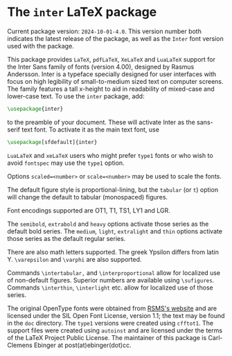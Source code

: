 The ``inter`` LaTeX package
====

Current package version: ``2024-10-01-4.0``. This version number both indicates the latest release of the package, as well as the ``Inter`` font version used with the package.

This package provides ``LaTeX``, ``pdfLaTeX``, ``XeLaTeX`` and ``LuaLaTeX`` support for the Inter Sans family of fonts (version 4.00), designed by Rasmus Andersson. Inter is a typeface specially designed for user interfaces with focus on high legibility of small-to-medium sized text on computer screens. The family features a tall x-height to aid in readability of mixed-case and lower-case text. To use the ``inter`` package, add:

```latex
\usepackage{inter}
```

to the preamble of your document. These will activate Inter as the sans-serif text font. To activate it as the main text font, use

```latex
\usepackage[sfdefault]{inter}
```

``LuaLaTeX`` and ``xeLaTeX`` users who might prefer ``type1`` fonts or who wish to avoid ``fontspec`` may use the ``type1`` option.

Options ``scaled=<number>`` or ``scale=<number>`` may be used to scale the fonts.

The default figure style is proportional-lining, but the ``tabular`` (or ``t``) option will change the default to tabular (monospaced) figures.

Font encodings supported are OT1, T1, TS1, LY1 and LGR.

The ``semibold``, ``extrabold`` and ``heavy`` options activate those series as the default bold series. The ``medium``, ``light``, ``extralight`` and ``thin`` options activate those series as the default regular series.

There are also math letters supported. The greek Ypsilon differs from latin Y. ``\varepsilon`` and ``\varphi`` are also supported.

Commands ``\intertabular,`` and ``\interproportional`` allow for localized use of non-default figures. Superior numbers are available using ``\sufigures``. Commands ``\interthin``, ``\interlight`` etc. allow for localized use of those series.

The original OpenType fonts were obtained from [RSMS's website](https://github.com/rsms/inter/) and are licensed under the SIL Open Font License, version 1.1; the text may be found in the ``doc`` directory. The ``type1`` versions were created using ``cfftot1``. The support files were created using ``autoinst`` and are licensed under the terms of the LaTeX Project Public License. The maintainer of this package is Carl-Clemens Ebinger at post(at)ebinger(dot)cc.
